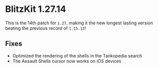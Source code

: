 # BlitzKit 1.27.14

This is the 14th patch for `1.27`, making it the new longest lasting version beating the previous record of `1.15.13`!

## Fixes

- Optimized the rendering of the shells in the Tankopedia search
- The Assault Shells cursor now works on iOS devices
